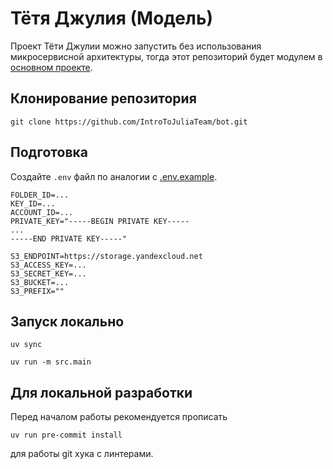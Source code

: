 # Тётя Джулия (Модель)

Проект Тёти Джулии можно запустить без использования микросервисной архитектуры, тогда этот репозиторий будет модулем в [основном проекте](https://github.com/IntroToJuliaTeam/bot).

## Клонирование репозитория

```commandline
git clone https://github.com/IntroToJuliaTeam/bot.git
```

## Подготовка

Создайте `.env` файл по аналогии с [.env.example](.env.example).

```
FOLDER_ID=...
KEY_ID=...
ACCOUNT_ID=...
PRIVATE_KEY="-----BEGIN PRIVATE KEY-----
...
-----END PRIVATE KEY-----"

S3_ENDPOINT=https://storage.yandexcloud.net
S3_ACCESS_KEY=...
S3_SECRET_KEY=...
S3_BUCKET=...
S3_PREFIX=""
```

## Запуск локально

```commandline
uv sync
```

```commandline
uv run -m src.main
```

## Для локальной разработки

Перед началом работы рекомендуется прописать 

```commandline
uv run pre-commit install
```

для работы git хука с линтерами.